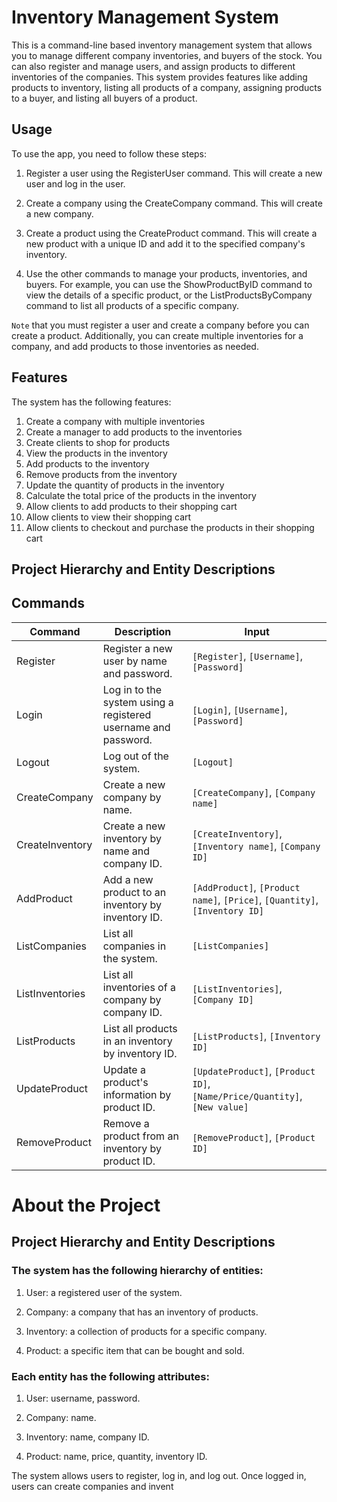 # Inventory Management System

This is a command-line based inventory management system that allows you to manage different company inventories, and buyers of the stock.
You can also register and manage users, and assign products to different inventories of the companies.
This system provides features like adding products to inventory, listing all products of a company, assigning products to a buyer, and listing all buyers of a product.

## Usage
To use the app, you need to follow these steps:

1. Register a user using the RegisterUser command. This will create a new user and log in the user.

2. Create a company using the CreateCompany command. This will create a new company.

3. Create a product using the CreateProduct command. This will create a new product with a unique ID and add it to the specified company's inventory.

4. Use the other commands to manage your products, inventories, and buyers. For example, you can use the ShowProductByID command to view the details of a specific product, or the ListProductsByCompany command to list all products of a specific company.

`Note` that you must register a user and create a company before you can create a product. Additionally, you can create multiple inventories for a company, and add products to those inventories as needed.

## Features

The system has the following features:

1. Create a company with multiple inventories
2. Create a manager to add products to the inventories
3. Create clients to shop for products
4. View the products in the inventory
5. Add products to the inventory
6. Remove products from the inventory
7. Update the quantity of products in the inventory
8. Calculate the total price of the products in the inventory
9. Allow clients to add products to their shopping cart
10. Allow clients to view their shopping cart
11. Allow clients to checkout and purchase the products in their shopping cart


## Project Hierarchy and Entity Descriptions

## Commands

Command | Description | Input
------- | ----------- | -----
Register | Register a new user by name and password. | `[Register]`, `[Username]`, `[Password]`
Login | Log in to the system using a registered username and password. | `[Login]`, `[Username]`, `[Password]`
Logout | Log out of the system. | `[Logout]`
CreateCompany | Create a new company by name. | `[CreateCompany]`, `[Company name]`
CreateInventory | Create a new inventory by name and company ID. | `[CreateInventory]`, `[Inventory name]`, `[Company ID]`
AddProduct | Add a new product to an inventory by inventory ID. | `[AddProduct]`, `[Product name]`, `[Price]`, `[Quantity]`, `[Inventory ID]`
ListCompanies | List all companies in the system. | `[ListCompanies]`
ListInventories | List all inventories of a company by company ID. | `[ListInventories]`, `[Company ID]`
ListProducts | List all products in an inventory by inventory ID. | `[ListProducts]`, `[Inventory ID]`
UpdateProduct | Update a product's information by product ID. | `[UpdateProduct]`, `[Product ID]`, `[Name/Price/Quantity]`, `[New value]`
RemoveProduct | Remove a product from an inventory by product ID. | `[RemoveProduct]`, `[Product ID]`


# About the Project

## Project Hierarchy and Entity Descriptions

### The system has the following hierarchy of entities:

1. User: a registered user of the system.

2. Company: a company that has an inventory of products.

3. Inventory: a collection of products for a specific company.

4. Product: a specific item that can be bought and sold.

### Each entity has the following attributes:

1. User: username, password.

2. Company: name.

3. Inventory: name, company ID.

4. Product: name, price, quantity, inventory ID.

The system allows users to register, log in, and log out. Once logged in, users can create companies and invent
